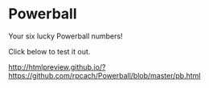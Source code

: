 # Powerball

Your six lucky Powerball numbers!

Click below to test it out.

http://htmlpreview.github.io/?https://github.com/rpcach/Powerball/blob/master/pb.html
